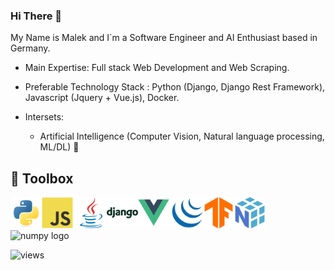 ### Hi There 👋
My Name is Malek and I`m a Software Engineer and AI Enthusiast based in Germany.
* Main Expertise: Full stack Web Development and Web Scraping.
* Preferable Technology Stack : Python (Django, Django Rest Framework), Javascript (Jquery + Vue.js), Docker.
* Intersets:

    - Artificial Intelligence (Computer Vision, Natural language processing, ML/DL) 🤖
  
## 🧰 Toolbox

<img src="https://github.com/devicons/devicon/blob/master/icons/python/python-original.svg" alt ="Python logo" width="50" height="50"><img src="https://github.com/devicons/devicon/blob/master/icons/javascript/javascript-original.svg" alt ="JavaScript logo" width="50" height="50">
<img src="https://github.com/devicons/devicon/blob/master/icons/java/java-original.svg" alt ="Java logo" width="50" height="50"/><img src="https://github.com/devicons/devicon/blob/master/icons/django/django-plain-wordmark.svg" alt ="django logo" width="50" height="50"/><img src="https://github.com/devicons/devicon/blob/master/icons/vuejs/vuejs-original.svg" alt ="vuejs logo" width="50" height="50"> <img src="https://github.com/devicons/devicon/blob/master/icons/jquery/jquery-original.svg" alt ="jquery logo" width="50" height="50"><img src="https://github.com/devicons/devicon/blob/master/icons/tensorflow/tensorflow-original.svg" alt ="tesnorflow logo" width="50" height="50"><img src="https://github.com/devicons/devicon/blob/master/icons/numpy/numpy-original.svg" alt ="numpy logo" width="50" height="50">
<img src="https://github.com/devicons/devicon/blob/master/icons/azure/azure-original.svg)" alt ="numpy logo" width="50" height="50">


![views](https://komarev.com/ghpvc/?username=drmalek)

